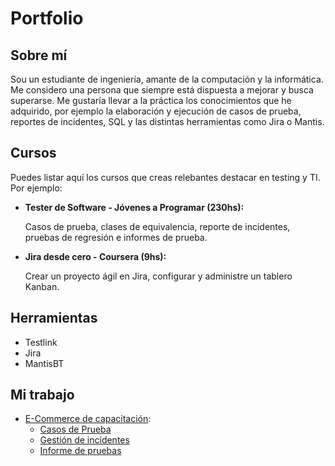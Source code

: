 # Portfolio
## Sobre mí
Sou un estudiante de ingeniería, amante de la computación y la informática. Me considero una persona que siempre está
dispuesta a mejorar y busca superarse. Me gustaría llevar a la práctica los conocimientos que he adquirido, por
ejemplo la elaboración y ejecución de casos de prueba, reportes de incidentes, SQL y las distintas herramientas
como Jira o Mantis.

## Cursos
Puedes listar aquí los cursos que creas relebantes destacar en testing y TI. Por ejemplo:
* **Tester de Software - Jóvenes a Programar (230hs):**

  Casos de prueba, clases de equivalencia, reporte de incidentes, pruebas de regresión e informes de prueba.
  
* **Jira desde cero - Coursera (9hs):**

  Crear un proyecto ágil en Jira, configurar y administre un tablero Kanban.
  
## Herramientas
* Testlink
* Jira
* MantisBT


## Mi trabajo

* [E-Commerce de capacitación](https://japceibal.github.io/e-mercado-TESTING/index.html):
  * [Casos de Prueba](https://docs.google.com/spreadsheets/d/1BxLV6Bj_nnhzv69_yMbla4vnkthwfkWr/edit?usp=sharing&ouid=102548740641597392023&rtpof=true&sd=true)
  * [Gestión de incidentes](https://docs.google.com/spreadsheets/d/1r_ODFbLTJ-V5GhQ067tQQhVqbd8m36Fi/edit?usp=sharing&ouid=102548740641597392023&rtpof=true&sd=true)
  * [Informe de pruebas](https://docs.google.com/document/d/10WKYLKR7oyLfi1_MztmzrwhimxZ41LWE/edit?usp=sharing&ouid=102548740641597392023&rtpof=true&sd=true)
